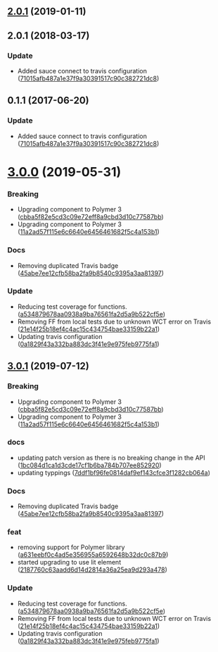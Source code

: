 <a name="2.0.1"></a>
## [2.0.1](https://github.com/advanced-rest-client/bytes-counter/compare/1.0.0...2.0.1) (2019-01-11)




<a name="2.0.1"></a>
## 2.0.1 (2018-03-17)


### Update

* Added sauce connect to travis configuration ([71015afb487a1e37f9a30391517c90c382721dc8](https://github.com/advanced-rest-client/bytes-counter/commit/71015afb487a1e37f9a30391517c90c382721dc8))



<a name="0.1.1"></a>
## 0.1.1 (2017-06-20)


### Update

* Added sauce connect to travis configuration ([71015afb487a1e37f9a30391517c90c382721dc8](https://github.com/advanced-rest-client/bytes-counter/commit/71015afb487a1e37f9a30391517c90c382721dc8))



# [3.0.0](https://github.com/advanced-rest-client/bytes-counter/compare/1.0.0...3.0.0) (2019-05-31)


### Breaking

* Upgrading component to Polymer 3 ([cbba5f82e5cd3c09e72eff8a9cbd3d10c77587bb](https://github.com/advanced-rest-client/bytes-counter/commit/cbba5f82e5cd3c09e72eff8a9cbd3d10c77587bb))
* Upgrading component to Polymer 3 ([11a2ad57f115e6c6640e6456461682f5c4a153b1](https://github.com/advanced-rest-client/bytes-counter/commit/11a2ad57f115e6c6640e6456461682f5c4a153b1))

### Docs

* Removing duplicated Travis badge ([45abe7ee12cfb58ba2fa9b8540c9395a3aa81397](https://github.com/advanced-rest-client/bytes-counter/commit/45abe7ee12cfb58ba2fa9b8540c9395a3aa81397))

### Update

* Reducing test coverage for functions. ([a534879678aa0938a9ba76561fa2d5a9b522cf5e](https://github.com/advanced-rest-client/bytes-counter/commit/a534879678aa0938a9ba76561fa2d5a9b522cf5e))
* Removing FF from local tests due to unknown WCT error on Travis ([21e14f25b18ef4c4ac15c434754bae33159b22a1](https://github.com/advanced-rest-client/bytes-counter/commit/21e14f25b18ef4c4ac15c434754bae33159b22a1))
* Updating travis configuration ([0a1829f43a332ba883dc3f41e9e975feb9775fa1](https://github.com/advanced-rest-client/bytes-counter/commit/0a1829f43a332ba883dc3f41e9e975feb9775fa1))



## [3.0.1](https://github.com/advanced-rest-client/bytes-counter/compare/1.0.0...3.0.1) (2019-07-12)


### Breaking

* Upgrading component to Polymer 3 ([cbba5f82e5cd3c09e72eff8a9cbd3d10c77587bb](https://github.com/advanced-rest-client/bytes-counter/commit/cbba5f82e5cd3c09e72eff8a9cbd3d10c77587bb))
* Upgrading component to Polymer 3 ([11a2ad57f115e6c6640e6456461682f5c4a153b1](https://github.com/advanced-rest-client/bytes-counter/commit/11a2ad57f115e6c6640e6456461682f5c4a153b1))

### docs

* updating patch version as there is no breaking change in the API ([1bc084d1ca1d3cde17cf1b6ba784b707ee852920](https://github.com/advanced-rest-client/bytes-counter/commit/1bc084d1ca1d3cde17cf1b6ba784b707ee852920))
* updating typpings ([7ddf1bf96fe0814daf9ef143cfce3f1282cb064a](https://github.com/advanced-rest-client/bytes-counter/commit/7ddf1bf96fe0814daf9ef143cfce3f1282cb064a))

### Docs

* Removing duplicated Travis badge ([45abe7ee12cfb58ba2fa9b8540c9395a3aa81397](https://github.com/advanced-rest-client/bytes-counter/commit/45abe7ee12cfb58ba2fa9b8540c9395a3aa81397))

### feat

* removing support for Polymer library ([a631eebf0c4ad5e356955a6592648b32dc0c87b9](https://github.com/advanced-rest-client/bytes-counter/commit/a631eebf0c4ad5e356955a6592648b32dc0c87b9))
* started upgrading to use lit element ([2187760c63aadd6d14d2814a36a25ea9d293a478](https://github.com/advanced-rest-client/bytes-counter/commit/2187760c63aadd6d14d2814a36a25ea9d293a478))

### Update

* Reducing test coverage for functions. ([a534879678aa0938a9ba76561fa2d5a9b522cf5e](https://github.com/advanced-rest-client/bytes-counter/commit/a534879678aa0938a9ba76561fa2d5a9b522cf5e))
* Removing FF from local tests due to unknown WCT error on Travis ([21e14f25b18ef4c4ac15c434754bae33159b22a1](https://github.com/advanced-rest-client/bytes-counter/commit/21e14f25b18ef4c4ac15c434754bae33159b22a1))
* Updating travis configuration ([0a1829f43a332ba883dc3f41e9e975feb9775fa1](https://github.com/advanced-rest-client/bytes-counter/commit/0a1829f43a332ba883dc3f41e9e975feb9775fa1))



